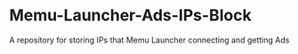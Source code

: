 # Memu-Launcher-Ads-IPs-Block
A repository for storing IPs that Memu Launcher connecting and getting Ads
